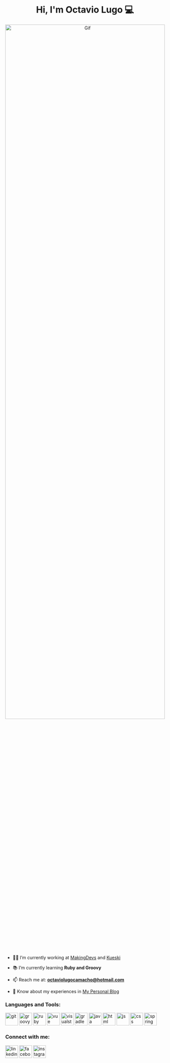 <h1 align="center">Hi, I'm Octavio Lugo 💻</h1>

<div align="center"><img alt="Gif" width=100% height=75% src="https://media.tenor.com/GfSX-u7VGM4AAAAC/coding.gif"></div>

- 👨‍💻 I’m currently working at [MakingDevs](http://makingdevs.com) and [Kueski](https://kueski.com/)

- 📚 I’m currently learning **Ruby and Groovy**

- 📫 Reach me at: **octaviolugocamacho@hotmail.com**

- 📄 Know about my experiences in [My Personal Blog](https://octaviolugocamacho.github.io/)

<h3 align="left">Languages and Tools:</h3>
<p align="left">
  <!-- Git -->
  <a href="https://git-scm.com/" target="_blank" rel="noreferrer"> <img src="https://www.vectorlogo.zone/logos/git-scm/git-scm-icon.svg" alt="git" width="40" height="40"/></a>
  <!-- Groovy -->
  <a href="https://groovy-lang.org/" target="_blank" rel="noreferrer"> <img src="https://www.vectorlogo.zone/logos/groovy-lang/groovy-lang-icon.svg"    alt="groovy" width="40" height="40"/></a> 
  <!-- Ruby -->
  <a href="https://www.ruby-lang.org/en/" target="_blank" rel="noreferrer"> <img src="https://www.vectorlogo.zone/logos/ruby-lang/ruby-lang-icon.svg" alt="ruby" width="40" height="40"/></a>
  <!-- Vue -->
  <a href="https://vuejs.org/" target="_blank" rel="noreferrer"> <img src="https://www.vectorlogo.zone/logos/vuejs/vuejs-icon.svg" alt="vue" width="40" height="40"/></a>
  <!-- VisualStudio -->
  <a href="https://code.visualstudio.com/" target="_blank" rel="noreferrer"> <img src="https://www.vectorlogo.zone/logos/visualstudio_code/visualstudio_code-icon.svg" alt="visualstudio" width="40" height="40"/></a>
  <!-- Gradle -->
  <a href="https://gradle.org/" target="_blank" rel="noreferrer"> <img src="https://www.vectorlogo.zone/logos/gradle/gradle-icon.svg" alt="gradle" width="40" height="40"/></a>
  <!-- Java -->
  <a href="https://www.java.com/es/" target="_blank" rel="noreferrer"> <img src="https://www.vectorlogo.zone/logos/java/java-icon.svg" alt="java" width="40" height="40"/></a>
  <!-- HTML -->
  <a href="https://developer.mozilla.org/en-US/docs/Glossary/HTML5" target="_blank" rel="noreferrer"> <img src="https://www.vectorlogo.zone/logos/w3_html5/w3_html5-icon.svg" alt="html" width="40" height="40"/></a>
  <!-- JS -->
  <a href="https://developer.mozilla.org/en-US/docs/Web/JavaScript" target="_blank" rel="noreferrer"> <img src="https://www.vectorlogo.zone/logos/javascript/javascript-icon.svg" alt="js" width="40" height="40"/></a>
  <!-- CSS -->
  <a href="https://developer.mozilla.org/en-US/docs/Web/CSS" target="_blank" rel="noreferrer"> <img src="https://www.vectorlogo.zone/logos/w3_css/w3_css-icon.svg" alt="css" width="40" height="40"/></a>
  <!-- Spring -->
  <a href="https://docs.spring.io/spring-boot/docs/current/reference/htmlsingle/" target="_blank" rel="noreferrer"> <img src="https://www.vectorlogo.zone/logos/springio/springio-icon.svg" alt="spring" width="40" height="40"/></a>
</p>

<h3 align="left">Connect with me:</h3>
<p align="left">
  <!-- LinkedIn -->
  <a href="https://www.linkedin.com/in/octaviolugo/" target="_blank" rel="noreferrer"> <img src="https://www.vectorlogo.zone/logos/linkedin/linkedin-icon.svg" alt="linkedin" width="40" height="40"/></a>
  <!-- Facebook -->
  <a href="https://www.facebook.com/octavio.lugo.camacho/" target="_blank" rel="noreferrer"> <img src="https://www.vectorlogo.zone/logos/facebook/facebook-icon.svg" alt="facebook" width="40" height="40"/></a>
  <!-- Instagram -->
  <a href="https://www.instagram.com/octavio_lugo_camacho/" target="_blank" rel="noreferrer"> <img src="https://www.vectorlogo.zone/logos/instagram/instagram-icon.svg" alt="instagram" width="40" height="40"/></a>
</p>
